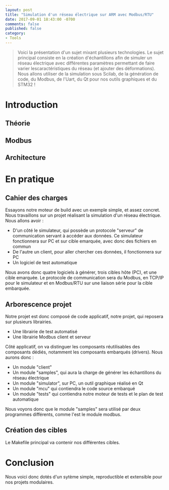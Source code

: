 ```yaml
---
layout: post
title: "Simulation d'un réseau électrique sur ARM avec Modbus/RTU"
date: 2017-09-01 18:43:00 -0700
comments: false
published: false
category:
- Tools
---
```


> Voici la présentation d'un sujet mixant plusieurs technologies. Le sujet principal consiste en la création d'échantillons afin de simuler un réseau électrique avec différentes paramètres permettant de faire varier lescaractéristiques du réseau (et ajouter des déformations). Nous allons utiliser de la simulation sous Scilab, de la génération de code, du Modbus, de l'Uart, du Qt
pour nos outils graphiques et du STM32 !

# Introduction

## Théorie

## Modbus

## Architecture

# En pratique

## Cahier des charges

Essayons notre moteur de build avec un exemple simple, et assez concret. Nous travaillons sur un projet réalisant la simulation d'un réseau électrique. Nous allons avoir :

  * D'un côté le simulateur, qui possède un protocole "serveur" de communication servant à accéder aux données. Ce simulateur fonctionnera sur PC et sur cible emarquée, avec donc des fichiers en commun
  * De l'autre un client, pour aller chercher ces données, il fonctionnera sur PC
  * Un logiciel de test automatique

Nous avons donc quatre logiciels à générer, trois cibles hôte (PC), et une cible emarquée. Le protocole de communication sera du Modbus, en TCP/IP pour le simulateur et en Modbus/RTU sur une liaison série pour la cible embarquée.

## Arborescence projet

Notre projet est donc composé de code applicatif, notre projet, qui reposera sur plusieurs librairies.

  * Une librairie de test automatisé
  * Une librairie Modbus client et serveur

Côté applicatif, on va distinguer les composants réutilisables des composants dédiés, notamment les composants embarqués (drivers). Nous aurons donc :

  * Un module "client"
  * Un module "samples", qui aura la charge de générer les échantillons du réseau électrique
  * Un module "simulator", sur PC, un outil graphique réalisé en Qt
  * Un module "mcu" qui contiendra le code source embarqué
  * Un module "tests" qui contiendra notre moteur de tests et le plan de test automatique

Nous voyons donc que le module "samples" sera utilisé par deux programmes différents, comme l'est le module modbus.

## Création des cibles

Le Makefile principal va contenir nos différentes cibles.

# Conclusion

Nous voici donc dotés d'un sytème simple, reproductible et extensible pour nos projets modulaires.
